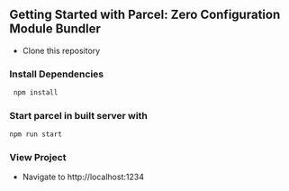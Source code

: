 ## Getting Started with Parcel: Zero Configuration Module Bundler

- Clone this repository

### Install Dependencies
```bash
 npm install
```
### Start parcel in built server with 
```bash
npm run start
```
### View Project
- Navigate to http://localhost:1234